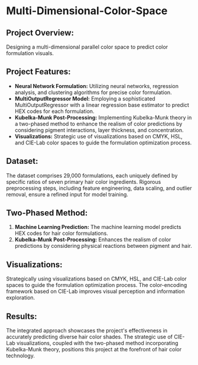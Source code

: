# Multi-Dimensional-Color-Space

## Project Overview:
Designing a multi-dimensional parallel color space to predict color formulation visuals.

## Project Features:
- **Neural Network Formulation:** Utilizing neural networks, regression analysis, and clustering algorithms for precise color formulation.
- **MultiOutputRegressor Model:** Employing a sophisticated MultiOutputRegressor with a linear regression base estimator to predict HEX codes for each formulation.
- **Kubelka-Munk Post-Processing:** Implementing Kubelka-Munk theory in a two-phased method to enhance the realism of color predictions by considering pigment interactions, layer thickness, and concentration.
- **Visualizations:** Strategic use of visualizations based on CMYK, HSL, and CIE-Lab color spaces to guide the formulation optimization process.

## Dataset:
The dataset comprises 29,000 formulations, each uniquely defined by specific ratios of seven primary hair color ingredients. Rigorous preprocessing steps, including feature engineering, data scaling, and outlier removal, ensure a refined input for model training.

## Two-Phased Method:
1. **Machine Learning Prediction:** The machine learning model predicts HEX codes for hair color formulations.
2. **Kubelka-Munk Post-Processing:** Enhances the realism of color predictions by considering physical reactions between pigment and hair.

## Visualizations:
Strategically using visualizations based on CMYK, HSL, and CIE-Lab color spaces to guide the formulation optimization process. The color-encoding framework based on CIE-Lab improves visual perception and information exploration.

## Results:
The integrated approach showcases the project's effectiveness in accurately predicting diverse hair color shades. The strategic use of CIE-Lab visualizations, coupled with the two-phased method incorporating Kubelka-Munk theory, positions this project at the forefront of hair color technology.
